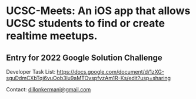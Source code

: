 # UCSC-Meets: An iOS app that allows UCSC students to find or create realtime meetups.
## Entry for 2022 Google Solution Challenge 

Developer Task List: https://docs.google.com/document/d/1zXG-sguDdmCXbTqj6vuOob3lu9aMTOvspfvzAm1R-Ks/edit?usp=sharing

Contact: dillonkermani@gmail.com 
